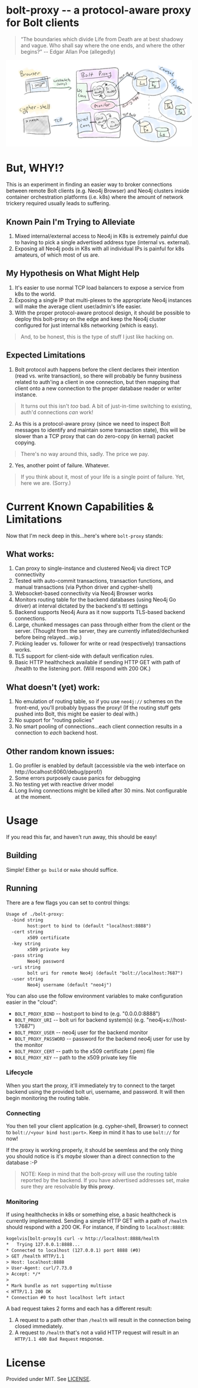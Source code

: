 # bolt-proxy -- a protocol-aware proxy for Bolt clients

> “The boundaries which divide Life from Death are at best shadowy and
>  vague. Who shall say where the one ends, and where the other begins?”
>      -- Edgar Allan Poe (allegedly)

![bolt-proxy architecture](/bolt-proxy.png?raw=true "bolt-proxy architecture")

# But, WHY!?
This is an experiment in finding an easier way to broker connections
between remote Bolt clients (e.g. Neo4j Browser) and Neo4j clusters
inside container orchestration platforms (i.e. k8s) where the amount
of network trickery required usually leads to suffering.

## Known Pain I'm Trying to Alleviate
1. Mixed internal/external access to Neo4j in K8s is extremely painful
   due to having to pick a single advertised address type (internal
   vs. external).
2. Exposing all Neo4j pods in K8s with all individual IPs is painful
   for k8s amateurs, of which most of us are.

## My Hypothesis on What Might Help
1. It's easier to use normal TCP load balancers to expose a service
   from k8s to the world.
2. Exposing a single IP that multi-plexes to the appropriate Neo4j
   instances will make the average client user/admin's life easier.
3. With the proper protocol-aware protocol design, it should be
   possible to deploy this bolt-proxy on the edge and keep the Neo4j
   cluster configured for just internal k8s networking (which is easy).

> And, to be honest, this is the type of stuff I just like hacking on.

## Expected Limitations
1. Bolt protocol auth happens before the client declares their
   intention (read vs. write transaction), so there will probably be
   funny business related to auth'ing a client in one connection, but
   then mapping that client onto a new connection to the proper
   database reader or writer instance.

> It turns out this isn't _too_ bad. A bit of just-in-time switching
> to existing, auth'd connections _can_ work!

2. As this is a protocol-aware proxy (since we need to inspect Bolt
   messages to identify and maintain some transaction state), this
   will be slower than a TCP proxy that can do zero-copy (in kernal)
   packet copying.

> There's no way around this, sadly. The price we pay.

2. Yes, another point of failure. Whatever.

> If you think about it, most of your life is a single point of
> failure. Yet, here we are. (Sorry.)

# Current Known Capabilities & Limitations
Now that I'm neck deep in this...here's where `bolt-proxy` stands:

## What works:
1. Can proxy to single-instance and clustered Neo4j via direct TCP
   connectivity
2. Tested with auto-commit transactions, transaction functions, and
   manual transactions (via Python driver and cypher-shell)
3. Websocket-based connectivity via Neo4j Browser works
4. Monitors routing table for the backend databases (using Neo4j Go
   driver) at interval dictated by the backend's ttl settings
5. Backend supports Neo4j Aura as it now supports TLS-based
   backend connections.
6. Large, chunked messages can pass through either from the client or
   the server. (Thought from the server, they are currently
   inflated/dechunked before being relayed...wip.)
7. Picking leader vs. follower for write or read (respectively)
   transactions works.
8. TLS support for client-side with default verification rules.
9. Basic HTTP healthcheck available if sending HTTP GET with path of
   /health to the listening port. (Will respond with 200 OK.)

## What doesn't (yet) work:
1. No emulation of routing table, so if you use `neo4j://` schemes on
   the front-end, you'll probably bypass the proxy! (If the routing
   stuff gets pushed into Bolt, this might be easier to deal with.)
2. No support for "routing policies"
3. No smart pooling of connections...each client connection results in
   a connection to *each* backend host.

## Other random known issues:
1. Go profiler is enabled by default (accessisble via the web
   interface on http://localhost:6060/debug/pprof/)
2. Some errors purposely cause panics for debugging
3. No testing yet with reactive driver model
4. Long living connections might be killed after 30 mins. Not
   configurable at the moment.

# Usage
If you read this far, and haven't run away, this should be easy!

## Building
Simple! Either `go build` or `make` should suffice.

## Running
There are a few flags you can set to control things:

```
Usage of ./bolt-proxy:
  -bind string
        host:port to bind to (default "localhost:8888")
  -cert string
        x509 certificate
  -key string
        x509 private key
  -pass string
        Neo4j password
  -uri string
        bolt uri for remote Neo4j (default "bolt://localhost:7687")
  -user string
        Neo4j username (default "neo4j")
```

You can also use the follow environment variables to make
configuration easier in the "cloud":

- `BOLT_PROXY_BIND` -- host:port to bind to (e.g. "0.0.0.0:8888")
- `BOLT_PROXY_URI` -- bolt uri for backend system(s) (e.g. "neo4j+s://host-1:7687")
- `BOLT_PROXY_USER` -- neo4j user for the backend monitor
- `BOLT_PROXY_PASSWORD` -- password for the backend neo4j user for use
  by the monitor
- `BOLT_PROXY_CERT` -- path to the x509 certificate (.pem) file
- `BOLE_PROXY_KEY` -- path to the x509 private key file

### Lifecycle
When you start the proxy, it'll immediately try to connect to the
target backend using the provided bolt uri, username, and password. It
will then begin monitoring the routing table.

### Connecting
You then tell your client application (e.g. cypher-shell, Browser) to
connect to `bolt://<your bind host:port>`. Keep in mind it has to use
`bolt://` for now!

If the proxy is working properly, it should be seemless and the only
thing you should notice is it's _maybe_ slower than a direct
connection to the database :-P

> NOTE: Keep in mind that the bolt-proxy will use the routing table
> reported by the backend. If you have advertised addresses set, make
> sure they are resolvable **by this proxy**.

### Monitoring
If using healthchecks in k8s or something else, a basic healthcheck is
currently implemented. Sending a simple HTTP GET with a path of
`/health` should respond with a 200 OK. For instance, if binding to
`localhost:8888`:

```
kogelvis[bolt-proxy]$ curl -v http://localhost:8888/health
*   Trying 127.0.0.1:8888...
* Connected to localhost (127.0.0.1) port 8888 (#0)
> GET /health HTTP/1.1
> Host: localhost:8888
> User-Agent: curl/7.73.0
> Accept: */*
>
* Mark bundle as not supporting multiuse
< HTTP/1.1 200 OK
* Connection #0 to host localhost left intact
```

A bad request takes 2 forms and each has a different result:
1. A request to a path other than `/health` will result in the
   connection being closed immediately.
2. A request to `/health` that's not a valid HTTP request will result
   in an `HTTP/1.1 400 Bad Request` response.

# License
Provided under MIT. See [LICENSE](./LICENSE).
